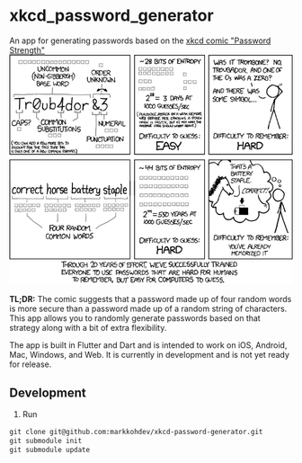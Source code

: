 # xkcd_password_generator

An app for generating passwords based on the [xkcd comic "Password Strength"](https://xkcd.com/936/)
![xkcd comic](assets/images/comic.png)

**TL;DR:** The comic suggests that a password made up of four random words is more secure than a password made up of a random string of characters.  This app allows you to randomly generate passwords based on that strategy along with a bit of extra flexibility.  

The app is built in Flutter and Dart and is intended to work on iOS, Android, Mac, Windows, and Web.  It is currently in development and is not yet ready for release.

## Development

1. Run
```
git clone git@github.com:markkohdev/xkcd-password-generator.git
git submodule init
git submodule update
```
